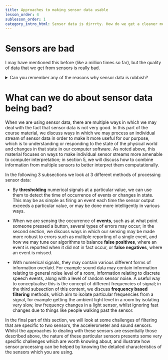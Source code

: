 ```yaml
---
title: Approaches to making sensor data usable
lesson_order: 4
sublesson_order: 1
category_intro_html: Sensor data is dirrrty. How do we get a cleaner measurement of what we want to understand about the world? Find out in this exciting multi-part series on data filtering!
---
```

# Sensors are bad

I may have mentioned this before (like a million times so far), but the quality of data that we get from sensors is really bad.

<details markdown=1 class="reminder">
<summary>
Can you remember any of the reasons why sensor data is rubbish?
</summary>

* Sensors can have various types of errors, such as random noise and bias which mean they don't directly relate to the underlying sensed signal. 

* Some sensors only give relative changes in value, or values which whilst they relate to the underlying value are 'unitless', in that they don't directly map to any known unit e.g. for many light sensors, we know they read high when it is bright and low when dark, but cannot directly map this to light related units such as lumens or lux.

* Sensors often don't measure what we're actually interested in, for example we may be interested in human motion, but an infrared motion sensor will also respond to any other moving warm object, including animals or cars. Or we may want to understand some higher level concept such as *Is Joe at home yet*, based on interpretations of lower level sensor data such as the location of Joe's phone and motion data from Joe's house.

* It is easy to make mistakes in placement and wiring of sensors or in our code which processes the data.

* Other physical effects may alter the response of sensors, e.g. changes of temperature can change the response curve of many other non-temperature sensors.

</details>

# What can we do about sensor data being bad?

When we are using sensor data, there are multiple ways in which we may deal with the fact that sensor data is not very good. In this part of the course material, we discuss ways in which we may process an individual stream of sensor data in order to make it more useful for our purpose, which is to understanding or responding to the state of the physical world and changes in that state in our computer software. As noted above, this material focuses on ways to make individual sensor streams more amenable to computer interpretation; in section 5, we will discuss how to combine information from multiple sensors to better interpret them computationally.

In the following 3 subsections we look at 3 different methods of processing sensor data:

* By **thresholding** numerical signals at a particular value, we can use them to detect the time of occurrence of events or changes in state. This may be as simple as firing an event each time the sensor output exceeds a particular value, or may be done more intelligently in various ways.

* When we are sensing the occurrence of **events**, such as at what point someone pressed a button, several types of errors may occur; in the second section, we discuss ways in which our sensing may be made more robust to errors such as multiple reporting of a single event, and how we may tune our algorithms to balance **false positives**, where an event is reported when it did not in fact occur, or **false negatives**, where an event is missed.

* With numerical signals, they may contain various different forms of information overlaid. For example sound data may contain information relating to general noise level of a room, information relating to discrete speech events, along with a level of random sensor noise. A useful way to conceptualise this is the concept of different frequencies of signal; in the third subsection of this content, we discuss **frequency based filtering** methods, which aim to isolate particular frequencies from a signal, for example getting the ambient light level in a room by isolating very slow, low frequency changes in a light sensor, whilst ignoring fast changes due to things like people walking past the sensor.

In the final part of this section, we will look at some challenges of filtering that are specific to two sensors, the accelerometer and sound sensors. Whilst the approaches to dealing with these sensors are essentially those described above, the nature of these particular sensors presents some very specific challenges which are worth knowing about, and illustrate how sensor processing can be helped by knowing the detailed characteristics of the sensors which you are using.


